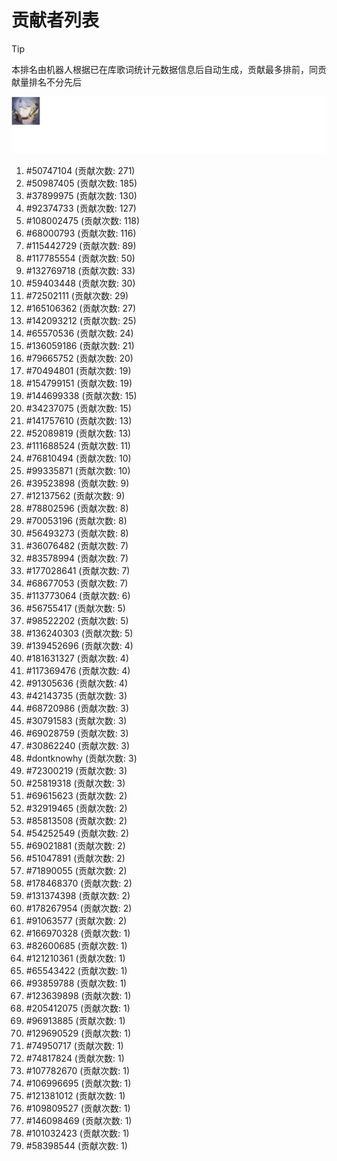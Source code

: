 # 贡献者列表

> [!TIP]
> 本排名由机器人根据已在库歌词统计元数据信息后自动生成，贡献最多排前，同贡献量排名不分先后

![贡献者头像画廊](./CONTRIBUTORS.svg)

1. #50747104 (贡献次数: 271)
2. #50987405 (贡献次数: 185)
3. #37899975 (贡献次数: 130)
4. #92374733 (贡献次数: 127)
5. #108002475 (贡献次数: 118)
6. #68000793 (贡献次数: 116)
7. #115442729 (贡献次数: 89)
8. #117785554 (贡献次数: 50)
9. #132769718 (贡献次数: 33)
10. #59403448 (贡献次数: 30)
11. #72502111 (贡献次数: 29)
12. #165106362 (贡献次数: 27)
13. #142093212 (贡献次数: 25)
14. #65570536 (贡献次数: 24)
15. #136059186 (贡献次数: 21)
16. #79665752 (贡献次数: 20)
17. #70494801 (贡献次数: 19)
18. #154799151 (贡献次数: 19)
19. #144699338 (贡献次数: 15)
20. #34237075 (贡献次数: 15)
21. #141757610 (贡献次数: 13)
22. #52089819 (贡献次数: 13)
23. #111688524 (贡献次数: 11)
24. #76810494 (贡献次数: 10)
25. #99335871 (贡献次数: 10)
26. #39523898 (贡献次数: 9)
27. #12137562 (贡献次数: 9)
28. #78802596 (贡献次数: 8)
29. #70053196 (贡献次数: 8)
30. #56493273 (贡献次数: 8)
31. #36076482 (贡献次数: 7)
32. #83578994 (贡献次数: 7)
33. #177028641 (贡献次数: 7)
34. #68677053 (贡献次数: 7)
35. #113773064 (贡献次数: 6)
36. #56755417 (贡献次数: 5)
37. #98522202 (贡献次数: 5)
38. #136240303 (贡献次数: 5)
39. #139452696 (贡献次数: 4)
40. #181631327 (贡献次数: 4)
41. #117369476 (贡献次数: 4)
42. #91305636 (贡献次数: 4)
43. #42143735 (贡献次数: 3)
44. #68720986 (贡献次数: 3)
45. #30791583 (贡献次数: 3)
46. #69028759 (贡献次数: 3)
47. #30862240 (贡献次数: 3)
48. #dontknowhy (贡献次数: 3)
49. #72300219 (贡献次数: 3)
50. #25819318 (贡献次数: 3)
51. #69615623 (贡献次数: 2)
52. #32919465 (贡献次数: 2)
53. #85813508 (贡献次数: 2)
54. #54252549 (贡献次数: 2)
55. #69021881 (贡献次数: 2)
56. #51047891 (贡献次数: 2)
57. #71890055 (贡献次数: 2)
58. #178468370 (贡献次数: 2)
59. #131374398 (贡献次数: 2)
60. #178267954 (贡献次数: 2)
61. #91063577 (贡献次数: 2)
62. #166970328 (贡献次数: 1)
63. #82600685 (贡献次数: 1)
64. #121210361 (贡献次数: 1)
65. #65543422 (贡献次数: 1)
66. #93859788 (贡献次数: 1)
67. #123639898 (贡献次数: 1)
68. #205412075 (贡献次数: 1)
69. #96913885 (贡献次数: 1)
70. #129690529 (贡献次数: 1)
71. #74950717 (贡献次数: 1)
72. #74817824 (贡献次数: 1)
73. #107782670 (贡献次数: 1)
74. #106996695 (贡献次数: 1)
75. #121381012 (贡献次数: 1)
76. #109809527 (贡献次数: 1)
77. #146098469 (贡献次数: 1)
78. #101032423 (贡献次数: 1)
79. #58398544 (贡献次数: 1)
